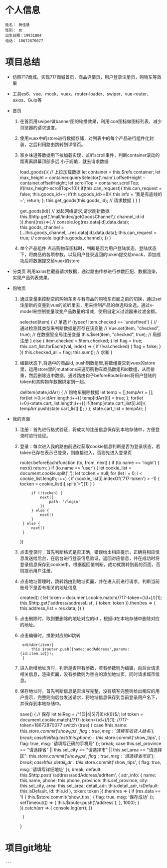 # 个人信息

    姓名： 杨佳慧
    性别： 女
    出生日期：19931004
    电话： 18672870077

# 项目总结

* 仿照717商城，实现717商城首页，商品详情页，用户登录注册页，购物车等效果
* 工具es6、vue、mock、vuex、router-loader、swiper、vue-router、axios、Gulp等
        
* 首页
    1. 在首页用swiper做banner图的轮播效果，利用icon图标做图标列表，减少浏览器的请求速度。
    2. 使用vuex中的store进行数据存储，对列表中的每个产品进行组件化封装，之后利用路由跳转到详情页。
    3. 家乡味道等数据用下拉加载实现，监听scroll事件，判断container滚动的距离离屏幕顶部多远 小于阙值，就去请求数据

        load_goods(){ // 上拉加载数据
            let container = this.$refs.container;
            let max_height = container.querySelector('.main').offsetHeight - container.offsetHeight;
            let scrollTop = container.scrollTop;
            if(max_height-scrollTop<10){
                if(this.can_request){
                    this.can_request = false;
                    this.goods_id++;
                    if(this.goods_id>=8){
                        this.info = '我是有底线的~';
                        return;
                    };
                    this.get_goods(this.goods_id); // 请求数据
                }
            } 
        }

        get_goods(id){ //  发起网络请求,请求刷新数据
            this.$http.get('/mall/index/getGoodsChannel',{
                channel_id:id
            }).then((res)=>{
                // console.log(res.data[id].data.data);
                this.goods_channel = [...this.goods_channel,...res.data[id].data.data];
                this.can_request = true;
                // console.log(this.goods_channel);
            })
        }

    4. 单个产品组件
        点击购物车图标时，判断是否为用户登陆状态，登陆状态下，将商品的各项参数，以及用户登录返回的token提交给mock，添加成功后将数据提交给vuex的store

* 分类页
    利用axios拦截器请求数据，通过路由传参进行参数匹配、数据渲染，实现产品列表效果。

* 购物页
    1. 通过变量来控制空的购物车页与有商品的购物车页面之前的切换，通过set注册新的变量到vue的监听里去，用来控制产品的单选和全选。通过v-model来控制变量改变产品数量的增减，使用自定义过滤器来过滤金额。

        selected(item) { // 单选
            if (typeof item.checked == 'undefined') { // 通过检测其类型来判断数据是否存在该变量
                // Vue.set(item, "checked", true); // 在数据里全局注册变量
                this.$set(item, "checked", true); // 局部注册
            } else {
                item.checked = !item.checked;
            }
            let flag = true;
            this.cart_list.forEach((val, index) => {
                if (!val.checked) {
                    flag = false;
                }
            })
            this.checked_all = flag;
            this.sum(); // 求和
        }

    2. 编辑状态下,将选中的商品id, push到数组里,将数组提交到vuex的store里，运用store里的mutations来遍历购物车商品数组和id数组，从而排重，然后删除选中数据。通过路由钩子beforeRouteEnter将用户登陆的token和其购物车数据绑定到一起。

        delItem(state,idArr) { // 购物车删除数据
            let temp = [],tempArr = [];
            for(let i=0;i<idArr.length;i++){
                temp[idArr[i]] = true;
            };
            for(let i=0;i<state.cart_list.length;i++){
                if(!temp[state.cart_list[i].id]){
                    tempArr.push(state.cart_list[i]);
                }
            };
            state.cart_list = tempArr;
        }
            
* 我的页面
    1. 注册：首先进行格式验证，将成功的注册信息保存到本地存储中，方便登录时进行验证。

    2. 登录：每次进入我的路由前通过获取cookie信息判断是否为登录状态，若token已存在表示已登录，则直接进入，否则先进入登录页

        router.beforeEach(function (to, from, next) {
            if (to.name == 'login') {
                next()
                return;
            }
            if (to.name == 'user') {
                let cookie_list = document.cookie.split(';');
                let tocken = null;
                for (let i = 0; i < cookie_list.length; i++) {
                    if (cookie_list[i].indexOf('717-token') > -1) {
                        tocken = cookie_list[i].split('=')[1]
                    }
                }

                if (!tocken) {
                    next({
                        path: '/login'
                    })
                } else {
                    next()
                }
            } else {
                next()
            }


        })

    3. 点击登录时：首先判断格式是否正确，错误给出相应提示，正确将相应信息发送给后台，在后台进行登录信息验证，返回对应信息，并在成功时将登录信息保存到cookie中，根据返回值判断，成功就跳转到我的页面，否则提示用户注册。

    4. 点击地址管理时，跳转路由到地址页面，并在进入前进行请求，判断当前账号下是否有相关的地址信息
    
        created() {
            let token = document.cookie.match(/717-token=(\d+)/)[1];
            this.$http.get('address/addressList', { token: token }).then(res => {
                this.address_list = res.data;
            })
        }

    5. 点击删除时，取到要删除的地址对应的id ，根据id在本地存储中删除对应的地址。

    6. 点击编辑时，携带对应的id跳转

            editAdr(item){
                this.$router.push({name:'addAddress',params:{id:item.id}});
            }
    
    7. 进入新增地址页时，判断是否带有参数，若有参数则为编辑，向后台请求相关信息，渲染页面，没有参数则为空白的添加地址页，同时请求城市信息。

    8. 保存地址时，首先判断信息是否填写完整，没有填写完整则给出相应的用户提示，完整则向后台发送请求，将地址信息保存到当前登录用户名下，并保存到本地存储中。
    
        save() { // 保存
            let telReg = /^1(3|4|5|7|8)\d{9}$/;
            let token = document.cookie.match(/717-token=(\d+)/)[1]; //717-token=18672870077
            switch (true) {
                case !this.name:
                    this.$store.commit('show_tips', { flag: true, msg: '请填写收货人姓名' });
                    break;
                case !telReg.test(this.phone):
                    this.$store.commit('show_tips', { flag: true, msg: '请填写正确的手机号' });
                    break;
                case this.sel_province == "请选择省" || this.sel_city == "请选择市" || this.sel_area == "请选择区":
                    this.$store.commit('show_tips', { flag: true, msg: '请选择省市区' });
                    break;
                case !this.detail_adr:
                    this.$store.commit('show_tips', { flag: true, msg: '请填写详细地址' });
                    break;
                default:
                    this.$http.post('/address/addAddress/adrItem', {
                        adr_info: {
                            name: this.name,
                            phone: this.phone,
                            province: this.sel_province,
                            city: this.sel_city,
                            area: this.sel_area,
                            detail_adr: this.detail_adr,
                            isDefault: this.isDefault,
                            id: this.id
                        },
                        token: token
                    }).then(res => {
                        if (res.data == 1) {
                            this.$store.commit('show_tips', { flag: true, msg: '保存成功' });
                            setTimeout(() => {
                                this.$router.push('/address');
                            }, 1000);
                        }
                    }).catch(err => {
                        console.log(err);
                    })

            }
        }

# 项目git地址

    ...        
    